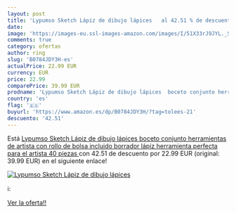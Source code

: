 ```yaml
---
layout: post
title: 'Lypumso Sketch Lápiz de dibujo lápices   al 42.51 % de descuento'
date: 
image: 'https://images-eu.ssl-images-amazon.com/images/I/51X33rJ9JYL._SL200_.jpg'
comments: true
category: ofertas
author: ring
slug: 'B0784JDY3H-es'
actualPrice: 22.99 EUR
currency: EUR
price: 22.99
comparePrice: 39.99 EUR
prodname: 'Lypumso Sketch Lápiz de dibujo lápices  boceto conjunto herramientas de artista con rollo de bolsa incluido borrador lápiz  herramienta perfecta para el artista  40 piezas '
country: 'es'
flag: '🇪🇸'
buyurl: 'https://www.amazon.es/dp/B0784JDY3H/?tag=tolees-21'
descuento: '42.51'
---
```


Está [Lypumso Sketch Lápiz de dibujo lápices  boceto conjunto herramientas de artista con rollo de bolsa incluido borrador lápiz  herramienta perfecta para el artista  40 piezas ](https://www.amazon.es/dp/B0784JDY3H/?tag=tolees-21) con 42.51 de descuento por 22.99 EUR (original: 39.99 EUR) en el siguiente enlace!

[![Lypumso Sketch Lápiz de dibujo lápices  ](https://images-eu.ssl-images-amazon.com/images/I/51X33rJ9JYL._SL200_.jpg)](https://www.amazon.es/dp/B0784JDY3H/?tag=tolees-21)

ℹ️:


[Ver la oferta!!](https://www.amazon.es/dp/B0784JDY3H/?tag=tolees-21)
